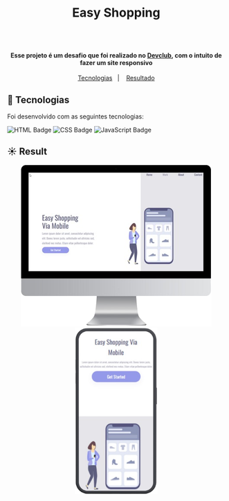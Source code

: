 <h1 align="center">Easy Shopping</h1>
  <br/>
  
  <br/>

<h4 align="center">Esse projeto é um desafio que foi realizado no <a href="https://rodolfomori.com.br/devclub-comercial/">Devclub</a>, com o intuito de fazer um site responsivo</h4>

<p align="center">
  <a href="#rocket-technologies">Tecnologias</a>&nbsp;&nbsp;&nbsp;|&nbsp;&nbsp;&nbsp;
  <a href="#sunny-result">Resultado</a>
</p>


## :rocket: Tecnologias

Foi desenvolvido com as seguintes tecnologias:

 <img src="https://img.shields.io/badge/HTML5-%23E34F26?style=for-the-badge&logoColor=white" alt="HTML Badge">
 <img src="https://img.shields.io/badge/CSS3-%231572B6?style=for-the-badge&logoColor=white" alt="CSS Badge">
 <img src="https://img.shields.io/badge/JavaScript-%23F7DF1E?style=for-the-badge&logo=javascript&logoColor=black" alt="JavaScript Badge">

 ## :sunny: Result

 <div align="center">
<img src="https://github.com/jhonatangustavo/easy-shopping/blob/master/assets/Computer1-model.png?raw=true" alt="logo-computer">
<img width= 190px; src="https://github.com/jhonatangustavo/easy-shopping/blob/master/assets/cellphone1-model.png?raw=true" alt="logo-cellphone">
 </div>
